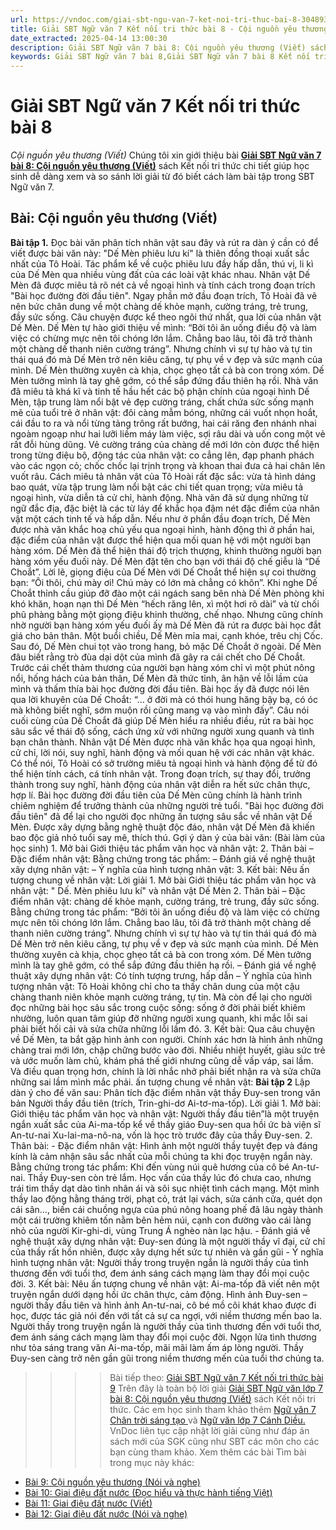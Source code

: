 ```yaml
---
url: https://vndoc.com/giai-sbt-ngu-van-7-ket-noi-tri-thuc-bai-8-304893
title: Giải SBT Ngữ văn 7 Kết nối tri thức bài 8 - Cội nguồn yêu thương (Viết) - VnDoc.com
date_extracted: 2025-04-14 13:00:30
description: Giải SBT Ngữ văn 7 bài 8: Cội nguồn yêu thương (Viết) sách Kết nối tri thức có đáp án chi tiết cho các bạn cùng tham khảo.
keywords: Giải SBT Ngữ văn 7 bài 8,Giải SBT Ngữ văn 7 bài 8 Kết nối tri thức,Giải sách bài tập Ngữ văn KNTT lớp 7,Ngữ văn lớp 7 Kết nối tri thức,giải bài tập ngữ văn lớp 7,bài Cội nguồn yêu thương (Viết)
---
```


# Giải SBT Ngữ văn 7 Kết nối tri thức bài 8
 _Cội nguồn yêu thương \(Viết\)_
Chúng tôi xin giới thiệu bài [**Giải SBT Ngữ văn 7 bài 8: Cội nguồn yêu thương \(Viết\)**](<https://vndoc.com/giai-sbt-ngu-van-7-ket-noi-tri-thuc-bai-8-304893>) sách Kết nối tri thức chi tiết giúp học sinh dễ dàng xem và so sánh lời giải từ đó biết cách làm bài tập trong SBT Ngữ văn 7.
## Bài: Cội nguồn yêu thương \(Viết\)
**Bài tập 1.** Đọc bài văn phân tích nhân vật sau đây và rút ra dàn ý cần có để viết được bài văn này:
"Dế Mèn phiêu lưu kí" là thiên đồng thoại xuất sắc nhất của Tô Hoài. Tác phẩm kể về cuộc phiêu lưu đầy hấp dẫn, thú vị, li kì của Dế Mèn qua nhiều vùng đất của các loài vật khác nhau. Nhân vật Dế Mèn đã được miêu tả rõ nét cả về ngoại hình và tính cách trong đoạn trích "Bài học đường đời đầu tiên".
Ngay phần mở đầu đoạn trích, Tô Hoài đã vẽ nên bức chân dung về một chàng dế khỏe mạnh, cường tráng, trẻ trung, đầy sức sống. Câu chuyện được kể theo ngôi thứ nhất, qua lời của nhân vật Dế Mèn. Dế Mèn tự hào giới thiệu về mình: “Bởi tôi ăn uống điều độ và làm việc có chừng mực nên tôi chóng lớn lắm. Chẳng bao lâu, tôi đã trở thành một chàng dế thanh niên cường tráng”. Nhưng chính vì sự tự hào và tự tin thái quá đó mà Dế Mèn trở nên kiêu căng, tự phụ về v đẹp và sức mạnh của mình. Dế Mèn thường xuyên cà khịa, chọc ghẹo tất cả bà con trong xóm. Dế Mèn tưởng mình là tay ghê gớm, có thể sắp đứng đầu thiên hạ rồi. Nhà văn đã miêu tả khá kĩ và tinh tế hầu hết các bộ phận chính của ngoại hình Dế Mèn, tập trung làm nổi bật vẻ đẹp cường tráng, chất chứa sức sống mạnh mẽ của tuổi trẻ ở nhân vật: đôi càng mẫm bóng, những cái vuốt nhọn hoắt, cái đầu to ra và nổi từng tảng trông rất bướng, hai cái răng đen nhánh nhai ngoàm ngoạp như hai lưỡi liềm máy làm việc, sợi râu dài và uốn cong một vẻ rất đỗi hùng dũng. Vẻ cường tráng của chàng dế mới lớn còn được thể hiện trong từng điệu bộ, động tác của nhân vật: co cẳng lên, đạp phanh phách vào các ngọn cỏ; chốc chốc lại trịnh trọng và khoan thai đưa cả hai chân lên vuốt râu. Cách miêu tả nhân vật của Tô Hoài rất đặc sắc: vừa tả hình dáng bao quát, vừa tập trung làm nổi bật các chi tiết quan trọng; vừa miêu tả ngoại hình, vừa diễn tả cử chỉ, hành động. Nhà văn đã sử dụng những từ ngữ đắc địa, đặc biệt là các từ láy để khắc họa đậm nét đặc điểm của nhân vật một cách tinh tế và hấp dẫn.
Nếu như ở phần đầu đoạn trích, Dế Mèn được nhà văn khắc hoạ chủ yếu qua ngoại hình, hành động thì ở phần hai, đặc điểm của nhân vật được thể hiện qua mối quan hệ với một người bạn hàng xóm. Dế Mèn đã thể hiện thái độ trịch thượng, khinh thường người bạn hàng xóm yếu đuối này. Dế Mèn đặt tên cho bạn với thái độ chế giễu là “Dế Choắt”. Lời lẽ, giọng điệu của Dế Mèn với Dế Choắt thể hiện sự coi thường bạn: “Ôi thôi, chú mày ơi\! Chú mày có lớn mà chẳng có khôn”. Khi nghe Dế Choắt thỉnh cầu giúp đỡ đào một cái ngách sang bên nhà Dế Mèn phòng khi khó khăn, hoạn nạn thì Dế Mèn “hếch răng lên, xì một hơi rõ dài” và từ chối phũ phàng bằng một giọng điệu khinh thường, chế nhạo. Nhưng cũng chính nhờ người bạn hàng xóm yếu đuối ấy mà Dế Mèn đã rút ra được bài học đắt giá cho bản thân. Một buổi chiều, Dế Mèn mỉa mai, cạnh khóe, trêu chị Cốc. Sau đó, Dế Mèn chui tọt vào trong hang, bỏ mặc Dế Choắt ở ngoài. Dế Mèn đâu biết rằng trò đùa dại dột của mình đã gây ra cái chết cho Dế Choắt. Trước cái chết thảm thương của người bạn hàng xóm chỉ vì một phút nông nổi, hống hách của bản thân, Dế Mèn đã thức tỉnh, ân hận về lỗi lầm của mình và thấm thía bài học đường đời đầu tiên. Bài học ấy đã được nói lên qua lời khuyên của Dế Choắt: “... ở đời mà có thói hung hăng bậy bạ, có óc mà không biết nghĩ, sớm muộn rồi cũng mang vạ vào mình đấy”. Câu nói cuối cùng của Dế Choắt đã giúp Dế Mèn hiểu ra nhiều điều, rút ra bài học sâu sắc về thái độ sống, cách ứng xử với những người xung quanh và tình bạn chân thành.
Nhân vật Dế Mèn được nhà văn khắc họa qua ngoại hình, cử chỉ, lời nói, suy nghĩ, hành động và mối quan hệ với các nhân vật khác. Có thể nói, Tô Hoài có sở trường miêu tả ngoại hình và hành động để từ đó thể hiện tính cách, cá tính nhân vật. Trong đoạn trích, sự thay đổi, trưởng thành trong suy nghĩ, hành động của nhân vật diễn ra hết sức chân thực, hợp lí. Bài học đường đời đầu tiên của Dế Mèn cũng chính là hành trình chiêm nghiệm để trưởng thành của những người trẻ tuổi.
"Bài học đường đời đầu tiên" đã để lại cho người đọc những ấn tượng sâu sắc về nhân vật Dế Mèn. Được xây dựng bằng nghệ thuật độc đáo, nhân vật Dế Mèn đã khiến bao độc giả nhỏ tuổi say mê, thích thú.
Gợi ý dàn ý của bài văn:
\(Bài làm của học sinh\)
1\. Mở bài
Giới thiệu tác phẩm văn học và nhân vật:
2\. Thân bài
– Đặc điểm nhân vật:
Bằng chứng trong tác phẩm:
– Đánh giá về nghệ thuật xây dựng nhân vật:
– Ý nghĩa của hình tượng nhân vật:
3\. Kết bài: Nêu ấn tượng chung về nhân vật:
Lời giải
1\. Mở bài
Giới thiệu tác phẩm văn học và nhân vật: " Dế. Mèn phiêu lưu kí" và nhân vật Dế Mèn
2\. Thân bài
– Đặc điểm nhân vật: chàng dế khỏe mạnh, cường tráng, trẻ trung, đầy sức sống.
Bằng chứng trong tác phẩm: “Bởi tôi ăn uống điều độ và làm việc có chừng mực nên tôi chóng lớn lắm. Chẳng bao lâu, tôi đã trở thành một chàng dế thanh niên cường tráng”. Nhưng chính vì sự tự hào và tự tin thái quá đó mà Dế Mèn trở nên kiêu căng, tự phụ về v đẹp và sức mạnh của mình. Dế Mèn thường xuyên cà khịa, chọc ghẹo tất cả bà con trong xóm. Dế Mèn tưởng mình là tay ghê gớm, có thể sắp đứng đầu thiên hạ rồi.
– Đánh giá về nghệ thuật xây dựng nhân vật: Có tính tượng trưng, hấp dẫn
– Ý nghĩa của hình tượng nhân vật: Tô Hoài không chỉ cho ta thấy chân dung của một cậu chàng thanh niên khỏe mạnh cường tráng, tự tin. Mà còn để lại cho người đọc những bài học sâu sắc trong cuộc sống: sống ở đời phải biết khiêm nhường, luôn quan tâm giúp đỡ những người xung quanh, khi mắc lỗi sai phải biết hối cải và sửa chữa những lỗi lầm đó.
3\. Kết bài:
Qua câu chuyện về Dế Mèn, ta bắt gặp hình ảnh con người. Chính xác hơn là hình ảnh những chàng trai mới lớn, chập chững bước vào đời. Nhiều nhiệt huyết, giàu sức trẻ và ước muốn làm chủ, khám phá thế giới nhưng cũng dễ vấp váp, sai lầm. Và điều quan trọng hơn, chính là lời nhắc nhở phải biết nhận ra và sửa chữa những sai lầm mình mắc phải. ấn tượng chung về nhân vật:
**Bài tập 2**
Lập dàn ý cho đề văn sau: Phân tích đặc điểm nhân vật thầy Đuy-sen trong văn bản Người thầy đầu tiên \(trích, Trin-ghi-dơ Ai-tơ-ma-tốp\).
Lời giải
1\. Mở bài:
Giới thiệu tác phẩm văn học và nhân vật: Người thầy đầu tiên”là một truyện ngắn xuất sắc của Ai-ma-tốp kể về thầy giáo Đuy-sen qua hồi ức bà viện sĩ An-tư-nai Xu-lai-ma-nô-na, vốn là học trò trước đây của thầy Đuy-sen.
2\. Thân bài:
\- Đặc điểm nhân vật: Hình ảnh một người thầy tuyệt đẹp và đáng kính là cảm nhận sâu sắc nhất của mỗi chúng ta khi đọc truyện ngắn này.
Bằng chứng trong tác phẩm: Khi đến vùng núi quê hương của cô bé An-tư-nai. Thầy Đuy-sen còn trẻ lắm. Học vấn của thầy lúc đó chưa cao, nhưng trái tim thầy dạt dào tình nhân ái và sôi sục nhiệt tình cách mạng. Một mình thầy lao động hằng tháng trời, phạt cỏ, trát lại vách, sửa cánh cửa, quét dọn cái sân…, biến cái chuồng ngựa của phú nông hoang phế đã lâu ngày thành một cái trường khiêm tốn nằm bên hẻm núi, cạnh con đường vào cái làng nhỏ của người Kir-ghi-di, vùng Trung Á nghèo nàn lạc hậu.
\- Đánh giá về nghệ thuật xây dựng nhân vật: Đuy-sen đúng là một người thầy vĩ đại, cử chỉ của thầy rất hồn nhiên, được xây dựng hết sức tự nhiên và gần gũi
\- Ý nghĩa hình tượng nhân vật: Người thầy trong truyện ngắn là người thầy của tình thương đến với tuổi thơ, đem ánh sáng cách mạng làm thay đổi mọi cuộc đời.
3\. Kết bài:
Nêu ấn tượng chung về nhân vật: Ai-ma-tốp đã viết nên một truyện ngắn dưới dạng hồi ức chân thực, cảm động. Hình ảnh Đuy-sen – người thầy đầu tiên và hình ảnh An-tư-nai, cô bé mồ côi khát khao được đi học, được tác giả nói đến với tất cả sự ca ngợi, với niềm thương mến bao la. Người thầy trong truyện ngắn là người thầy của tình thương đến với tuổi thơ, đem ánh sáng cách mạng làm thay đổi mọi cuộc đời. Ngọn lửa tình thương như tỏa sáng trang văn Ai-ma-tốp, mãi mãi làm ấm áp lòng người. Thầy Đuy-sen càng trở nên gần gũi trong niềm thương mến của tuổi thơ chúng ta.
>>>> Bài tiếp theo: [Giải SBT Ngữ văn 7 Kết nối tri thức bài 9](<https://vndoc.com/giai-sbt-ngu-van-7-ket-noi-tri-thuc-bai-9-304896>)
Trên đây là toàn bộ lời giải [Giải SBT Ngữ văn lớp 7 bài 8: Cội nguồn yêu thương \(Viết\)](<https://vndoc.com/giai-sbt-ngu-van-7-ket-noi-tri-thuc-bai-8-304893>) sách Kết nối tri thức. Các em học sinh tham khảo thêm [Ngữ văn 7 Chân trời sáng tạo ](<https://vndoc.com/ngu-van-7-ctst-tap1>)và [Ngữ văn lớp 7 Cánh Diều.](<https://vndoc.com/ngu-van-7-tap-1-cd>) VnDoc liên tục cập nhật lời giải cũng như đáp án sách mới của SGK cũng như SBT các môn cho các bạn cùng tham khảo.
Xem thêm các bài Tìm bài trong mục này khác:
  * [Bài 9: Cội nguồn yêu thương \(Nói và nghe\)](</giai-sbt-ngu-van-7-ket-noi-tri-thuc-bai-9-304896>)
  * [Bài 10: Giai điệu đất nước \(Đọc hiểu và thực hành tiếng Việt\)](</giai-sbt-ngu-van-7-ket-noi-tri-thuc-bai-10-304897>)
  * [Bài 11: Giai điệu đất nước \(Viết\)](</giai-sbt-ngu-van-7-ket-noi-tri-thuc-bai-11-304898>)
  * [Bài 12: Giai điệu đất nước \(Nói và nghe\)](</giai-sbt-ngu-van-7-ket-noi-tri-thuc-bai-12-304899>)


